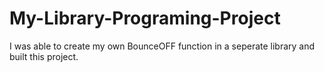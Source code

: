 # My-Library-Programing-Project
I was able to create my own BounceOFF function in a seperate library and built this project.
